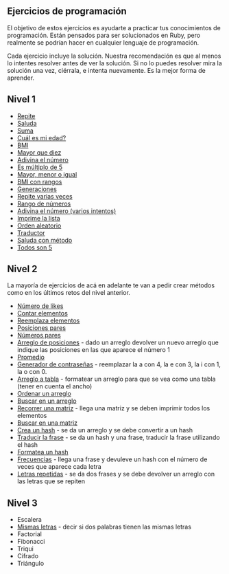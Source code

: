 ## Ejercicios de programación

El objetivo de estos ejercicios es ayudarte a practicar tus conocimientos de programación. Están pensados para ser solucionados en Ruby, pero realmente se podrían hacer en cualquier lenguaje de programación.

Cada ejercicio incluye la solución. Nuestra recomendación es que al menos lo intentes resolver antes de ver la solución. Si no lo puedes resolver mira la solución una vez, ciérrala, e intenta nuevamente. Es la mejor forma de aprender.

## Nivel 1

* [Repite](repite.md)
* [Saluda](saluda.md)
* [Suma](suma.md)
* [Cuál es mi edad?](edad.md)
* [BMI](bmi.md)
* [Mayor que diez](mayor_que_diez.md)
* [Adivina el número](adivina.md)
* [Es múltiplo de 5](multiplo.md)
* [Mayor, menor o igual](mayor_menor_igual.md)
* [BMI con rangos](bmi2.md)
* [Generaciones](generaciones.md)
* [Repite varias veces](repite_varias_veces.md)
* [Rango de números](rango_numeros.md)
* [Adivina el número (varios intentos)](adivina_intentos.md)
* [Imprime la lista](imprime_lista.md)
* [Orden aleatorio](orden_aleatorio.md)
* [Traductor](traductor.md)
* [Saluda con método](saluda_metodo.md)
* [Todos son 5](todos_son_5.md)

## Nivel 2

La mayoría de ejercicios de acá en adelante te van a pedir crear métodos como en los últimos retos del nivel anterior.

* [Número de likes](numero_de_likes.md)
* [Contar elementos](contar.md)
* [Reemplaza elementos](reemplazar.md)
* [Posiciones pares](posiciones_pares.md)
* [Números pares](numeros_pares.md)
* [Arreglo de posiciones](arreglo_de_posiciones.md) - dado un arreglo devolver un nuevo arreglo que indique las posiciones en las que aparece el número 1
* [Promedio](promedio.md)
* [Generador de contraseñas](generador_contrasenas.md) - reemplazar la a con 4, la e con 3, la i con 1, la o con 0.
* [Arreglo a tabla](arreglo_a_tabla.md) - formatear un arreglo para que se vea como una tabla (tener en cuenta el ancho)
* [Ordenar un arreglo](ordenar_arreglo.md)
* [Buscar en un arreglo](buscar_arreglo.md)
* [Recorrer una matriz](recorrer_matriz.md) - llega una matriz y se deben imprimir todos los elementos
* [Buscar en una matriz](buscar_matriz.md)
* [Crea un hash](hashes.md) - se da un arreglo y se debe convertir a un hash
* [Traducir la frase](traduce_la_frase.md) - se da un hash y una frase, traducir la frase utilizando el hash
* [Formatea un hash](hash_formateado.md)
* [Frecuencias](frecuencias.md) - llega una frase y devuleve un hash con el número de veces que aparece cada letra
* [Letras repetidas](letras_repetidas.md) - se da dos frases y se debe devolver un arreglo con las letras que se repiten

## Nivel 3

* Escalera
* [Mismas letras](mismas_letras.md) - decir si dos palabras tienen las mismas letras
* Factorial
* Fibonacci
* Triqui
* Cifrado
* Triángulo
